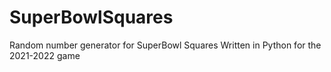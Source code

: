 # SuperBowlSquares
Random number generator for SuperBowl Squares Written in Python for the 2021-2022 game
